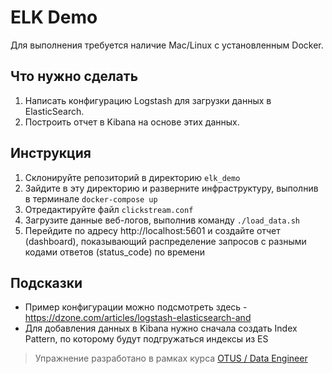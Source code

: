 # ELK Demo
Для выполнения требуется наличие Mac/Linux с установленным Docker.

## Что нужно сделать
1. Написать конфигурацию Logstash для загрузки данных в ElasticSearch.
1. Построить отчет в Kibana на основе этих данных.

## Инструкция
1. Склонируйте репозиторий в директорию `elk_demo`
1. Зайдите в эту директорию и разверните инфраструктуру, выполнив в терминале `docker-compose up`
1. Отредактируйте файл `clickstream.conf`
1. Загрузите данные веб-логов, выполнив команду `./load_data.sh`
1. Перейдите по адресу http://localhost:5601 и создайте отчет (dashboard), показывающий распределение запросов с разными кодами ответов (status_code) по времени

## Подсказки
- Пример конфигурации можно подсмотреть здесь - https://dzone.com/articles/logstash-elasticsearch-and
- Для добавления данных в Kibana нужно сначала создать Index Pattern, по которому будут подгружаться индексы из ES

> Упражнение разработано в рамках курса [OTUS / Data Engineer](https://otus.ru/lessons/data-engineer/)